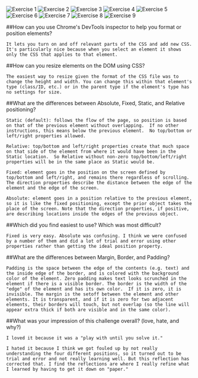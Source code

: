 ![Exercise 1](imgs/MP3-4R3-1.png)
![Exercise 2](imgs/MP3-4R3-2.png)
![Exercise 3](imgs/MP3-4R3-3.png)
![Exercise 4](imgs/MP3-4R3-4.png)
![Exercise 5](imgs/MP3-4R3-5.png)
![Exercise 6](imgs/MP3-4R3-6.png)
![Exercise 7](imgs/MP3-4R3-7.png)
![Exercise 8](imgs/MP3-4R3-8.png)
![Exercise 9](imgs/MP3-4R3-9.png)

##How can you use Chrome's DevTools inspector to help you format or position elements?
	
	It lets you turn on and off relevant parts of the CSS and add new CSS.  It's particularly nice because when you select an element it shows only the CSS that applies to that element.

##How can you resize elements on the DOM using CSS?
	
	The easiest way to resize given the format of the CSS file was to change the height and width. You can change this within that element's type (class/ID, etc.) or in the parent type if the element's type has no settings for size.

##What are the differences between Absolute, Fixed, Static, and Relative positioning?
	
	Static (default): follows the flow of the page, so position is based on that of the previous element without overlapping.  If no other instructions, this means below the previous element.  No top/bottom or left/right properties allowed.

	Relative: top/bottom and left/right properties create that much space on that side of the element from where it would have been in the Static location.  So Relative without non-zero top/bottom/left/right properties will be in the same place as Static would be. 

	Fixed: element goes in the position on the screen defined by top/bottom and left/right, and remains there regardless of scrolling. The direction properties describe the distance between the edge of the element and the edge of the screen.

	Absolute: element goes in a position relative to the previous element, so it is like the fixed positioning, except the prior object takes the place of the screen. Note that the direction properties, if positive, are describing locations inside the edges of the previous object.

##Which did you find easiest to use? Which was most difficult?
	
	Fixed is very easy. Absolute was confusing. I think we were confused by a number of them and did a lot of trial and error using other properties rather than getting the ideal position property.

##What are the differences between Margin, Border, and Padding?
	
	Padding is the space between the edge of the contents (e.g. text) and the inside edge of the border, and is colored with the background color of the element. Zero padding makes text looks scrunched in the element if there is a visible border. The border is the width of the "edge" of the element and has its own color.  If it is zero, it is invisible. The margin is the setoff between the element and other elements. It is transparent, and if it is zero for two adjacent elements, their borders will touch, but not overlap (so the line will appear extra thick if both are visible and in the same color).

##What was your impression of this challenge overall? (love, hate, and why?)
	
	I loved it because it was a "play with until you solve it." 

	I hated it because I think we got fouled up by not really understanding the four different positions, so it turned out to be trial and error and not really learning well. But this reflection has corrected that. I find the reflections are where I really refine what I learned by having to get it down on "paper."
